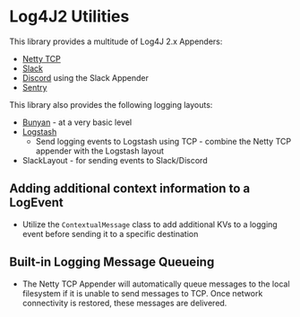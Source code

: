 # Log4J2 Utilities
This library provides a multitude of Log4J 2.x Appenders:
- [Netty TCP](https://netty.io/)
- [Slack](https://slack.com/)
- [Discord](https://discord.com/) using the Slack Appender
- [Sentry](https://sentry.io/)

This library also provides the following logging layouts:
- [Bunyan](https://github.com/trentm/node-bunyan) - at a very basic level
- [Logstash](https://www.elastic.co/logstash)
  - Send logging events to Logstash using TCP - combine the Netty TCP appender with the Logstash layout
- SlackLayout - for sending events to Slack/Discord

## Adding additional context information to a LogEvent
- Utilize the `ContextualMessage` class to add additional KVs to a logging event before sending it to a specific destination

## Built-in Logging Message Queueing
- The Netty TCP Appender will automatically queue messages to the local filesystem if it is unable to send messages to TCP. Once network connectivity is restored, these messages are delivered.
